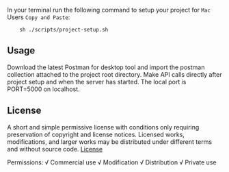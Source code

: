 
In your terminal run the following command to setup your project for `Mac` Users `Copy and Paste`:

```shell
    sh ./scripts/project-setup.sh
```

## Usage

Download the latest Postman for desktop tool and import the postman collection attached to the project root directory. Make API calls directly after project setup and when the server has started. The local port is PORT=5000 on localhost.

## License

A short and simple permissive license with conditions only requiring preservation of copyright and license notices. Licensed works, modifications, and larger works may be distributed under different terms and without source code. [License](./LICENSE)

Permissions: √ Commercial use √ Modification √ Distribution √ Private use

